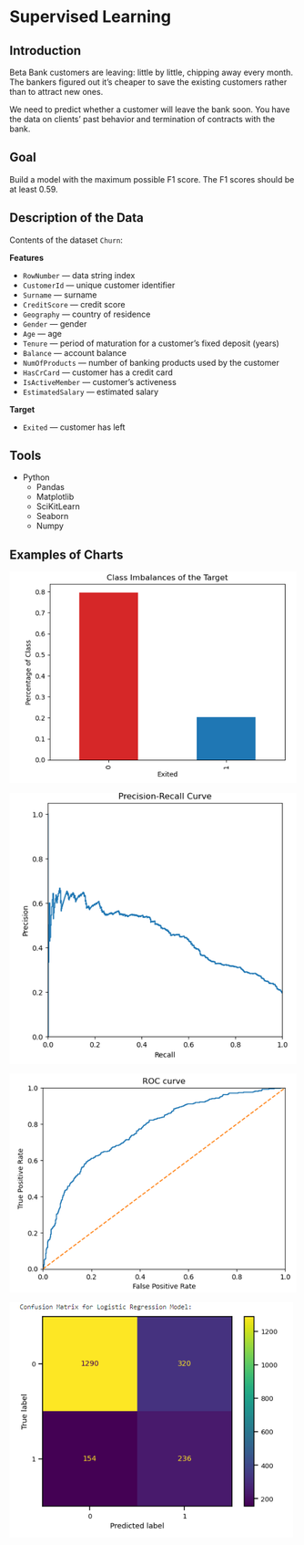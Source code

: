 # Supervised Learning

## Introduction

Beta Bank customers are leaving: little by little, chipping away every month. The bankers figured out it’s cheaper to save the existing customers rather than to attract new ones.

We need to predict whether a customer will leave the bank soon. You have the data on clients’ past behavior and termination of contracts with the bank.

## Goal

Build a model with the maximum possible F1 score. The F1 scores should be at least 0.59.

## Description of the Data

Contents of the dataset `Churn`:

**Features**

- `RowNumber` — data string index
- `CustomerId` — unique customer identifier
- `Surname` — surname
- `CreditScore` — credit score
- `Geography` — country of residence
- `Gender` — gender
- `Age` — age
- `Tenure` — period of maturation for a customer’s fixed deposit (years)
- `Balance` — account balance
- `NumOfProducts` — number of banking products used by the customer
- `HasCrCard` — customer has a credit card
- `IsActiveMember` — customer’s activeness
- `EstimatedSalary` — estimated salary

**Target**

- `Exited` — сustomer has left

## Tools

- Python
  - Pandas
  - Matplotlib
  - SciKitLearn
  - Seaborn
  - Numpy

## Examples of Charts

![alt text](https://github.com/michaeltwersky/Data_Projects_TripleTen/blob/main/Sprint%2008%20-%20Supervised%20Learning/Images/Image%201.png)

![alt text](https://github.com/michaeltwersky/Data_Projects_TripleTen/blob/main/Sprint%2008%20-%20Supervised%20Learning/Images/Image%202.png)

![alt text](https://github.com/michaeltwersky/Data_Projects_TripleTen/blob/main/Sprint%2008%20-%20Supervised%20Learning/Images/Image%203.png)

![alt text](https://github.com/michaeltwersky/Data_Projects_TripleTen/blob/main/Sprint%2008%20-%20Supervised%20Learning/Images/Image%204.png)


